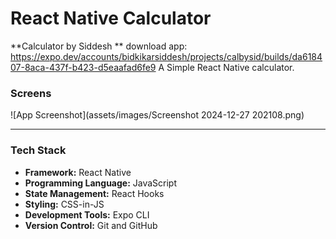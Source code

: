 # React Native Calculator  
**Calculator by Siddesh **
download app:
https://expo.dev/accounts/bidkikarsiddesh/projects/calbysid/builds/da618407-8aca-437f-b423-d5eaafad6fe9
A Simple React Native calculator.

### Screens
![App Screenshot](assets/images/Screenshot 2024-12-27 202108.png)

---

### Tech Stack

- **Framework:** React Native  
- **Programming Language:** JavaScript  
- **State Management:** React Hooks  
- **Styling:** CSS-in-JS  
- **Development Tools:** Expo CLI  
- **Version Control:** Git and GitHub  
